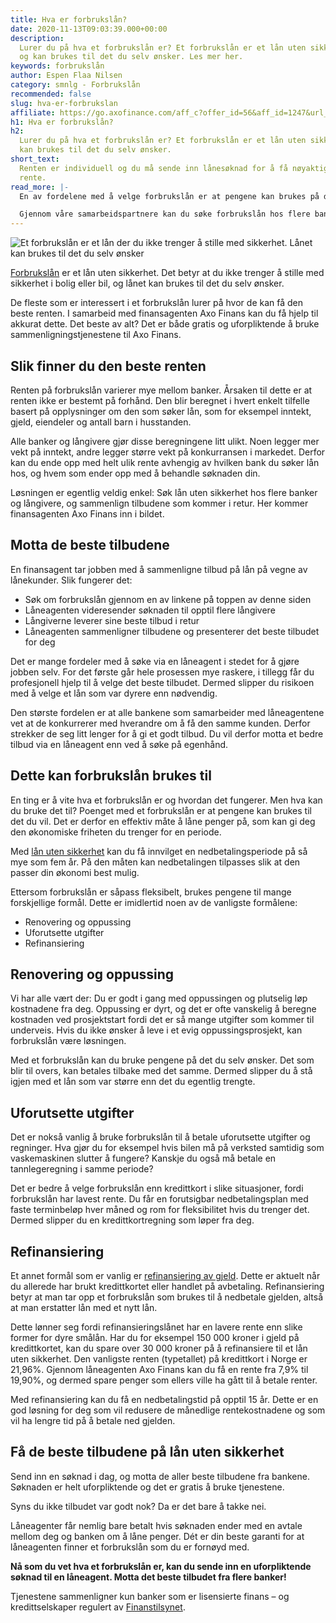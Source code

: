 ```yaml
---
title: Hva er forbrukslån?
date: 2020-11-13T09:03:39.000+00:00
description:
  Lurer du på hva et forbrukslån er? Et forbrukslån er et lån uten sikkerhet,
  og kan brukes til det du selv ønsker. Les mer her.
keywords: forbrukslån
author: Espen Flaa Nilsen
category: smnlg - Forbrukslån
recommended: false
slug: hva-er-forbrukslan
affiliate: https://go.axofinance.com/aff_c?offer_id=56&aff_id=1247&url_id=82&source=Dagbladet&aff_sub=A21
h1: Hva er forbrukslån?
h2:
  Lurer du på hva et forbrukslån er? Et forbrukslån er et lån uten sikkerhet og
  kan brukes til det du selv ønsker.
short_text:
  Renten er individuell og du må sende inn lånesøknad for å få nøyaktig
  rente.
read_more: |-
  En av fordelene med å velge forbrukslån er at pengene kan brukes på det du ønsker. Dermed får du økonomisk frihet når du trenger det - for eksempel når du skal pusse opp hjemme eller reise på [ferie](https://www.dagbladet.no/annonse/ferielan/72060458).

  Gjennom våre samarbeidspartnere kan du søke forbrukslån hos flere banker med én lånesøknad. Lån opptil 500 000 kroner uten sikkerhet.
---
```


![Et forbrukslån er et lån der du ikke trenger å stille med sikkerhet. Lånet kan brukes til det du selv ønsker](https://www.dagbladet.no/images/72641166.jpg?imageId=72641166&width=980&height=559 'Et forbrukslån er et lån der du ikke trenger å stille med sikkerhet. Lånet kan brukes til det du selv ønsker')

[Forbrukslån](https://www.dagbladet.no/forbrukslan) er et lån uten sikkerhet. Det betyr at du ikke trenger å stille med sikkerhet i bolig eller bil, og lånet kan brukes til det du selv ønsker.

De fleste som er interessert i et forbrukslån lurer på hvor de kan få den beste renten. I samarbeid med finansagenten Axo Finans kan du få hjelp til akkurat dette. Det beste av alt? Det er både gratis og uforpliktende å bruke sammenligningstjenestene til Axo Finans.

## Slik finner du den beste renten

Renten på forbrukslån varierer mye mellom banker. Årsaken til dette er at renten ikke er bestemt på forhånd. Den blir beregnet i hvert enkelt tilfelle basert på opplysninger om den som søker lån, som for eksempel inntekt, gjeld, eiendeler og antall barn i husstanden.

Alle banker og långivere gjør disse beregningene litt ulikt. Noen legger mer vekt på inntekt, andre legger større vekt på konkurransen i markedet. Derfor kan du ende opp med helt ulik rente avhengig av hvilken bank du søker lån hos, og hvem som ender opp med å behandle søknaden din.

Løsningen er egentlig veldig enkel: Søk lån uten sikkerhet hos flere banker og långivere, og sammenlign tilbudene som kommer i retur. Her kommer finansagenten Axo Finans inn i bildet.

## Motta de beste tilbudene

En finansagent tar jobben med å sammenligne tilbud på lån på vegne av lånekunder. Slik fungerer det:

- Søk om forbrukslån gjennom en av linkene på toppen av denne siden
- Låneagenten videresender søknaden til opptil flere långivere
- Långiverne leverer sine beste tilbud i retur
- Låneagenten sammenligner tilbudene og presenterer det beste tilbudet for deg

Det er mange fordeler med å søke via en låneagent i stedet for å gjøre jobben selv. For det første går hele prosessen mye raskere, i tillegg får du profesjonell hjelp til å velge det beste tilbudet. Dermed slipper du risikoen med å velge et lån som var dyrere enn nødvendig.

Den største fordelen er at alle bankene som samarbeider med låneagentene vet at de konkurrerer med hverandre om å få den samme kunden. Derfor strekker de seg litt lenger for å gi et godt tilbud. Du vil derfor motta et bedre tilbud via en låneagent enn ved å søke på egenhånd.

## Dette kan forbrukslån brukes til

En ting er å vite hva et forbrukslån er og hvordan det fungerer. Men hva kan du bruke det til? Poenget med et forbrukslån er at pengene kan brukes til det du vil. Det er derfor en effektiv måte å låne penger på, som kan gi deg den økonomiske friheten du trenger for en periode.

Med [lån uten sikkerhet](https://www.dagbladet.no/lan-uten-sikkerhet) kan du få innvilget en nedbetalingsperiode på så mye som fem år. På den måten kan nedbetalingen tilpasses slik at den passer din økonomi best mulig.

Ettersom forbrukslån er såpass fleksibelt, brukes pengene til mange forskjellige formål. Dette er imidlertid noen av de vanligste formålene:

- Renovering og oppussing
- Uforutsette utgifter
- Refinansiering

## Renovering og oppussing

Vi har alle vært der: Du er godt i gang med oppussingen og plutselig løp kostnadene fra deg. Oppussing er dyrt, og det er ofte vanskelig å beregne kostnaden ved prosjektstart fordi det er så mange utgifter som kommer til underveis. Hvis du ikke ønsker å leve i et evig oppussingsprosjekt, kan forbrukslån være løsningen.

Med et forbrukslån kan du bruke pengene på det du selv ønsker. Det som blir til overs, kan betales tilbake med det samme. Dermed slipper du å stå igjen med et lån som var større enn det du egentlig trengte.

## Uforutsette utgifter

Det er nokså vanlig å bruke forbrukslån til å betale uforutsette utgifter og regninger. Hva gjør du for eksempel hvis bilen må på verksted samtidig som vaskemaskinen slutter å fungere? Kanskje du også må betale en tannlegeregning i samme periode?

Det er bedre å velge forbrukslån enn kredittkort i slike situasjoner, fordi forbrukslån har lavest rente. Du får en forutsigbar nedbetalingsplan med faste terminbeløp hver måned og rom for fleksibilitet hvis du trenger det. Dermed slipper du en kredittkortregning som løper fra deg.

## Refinansiering

Et annet formål som er vanlig er [refinansiering av gjeld](https://www.dagbladet.no/annonse/refinansiering-av-gjeld/72065974). Dette er aktuelt når du allerede har brukt kredittkortet eller handlet på avbetaling. Refinansiering betyr at man tar opp et forbrukslån som brukes til å nedbetale gjelden, altså at man erstatter lån med et nytt lån.

Dette lønner seg fordi refinansieringslånet har en lavere rente enn slike former for dyre smålån. Har du for eksempel 150 000 kroner i gjeld på kredittkortet, kan du spare over 30 000 kroner på å refinansiere til et lån uten sikkerhet. Den vanligste renten (typetallet) på kredittkort i Norge er 21,96%. Gjennom låneagenten Axo Finans kan du få en rente fra 7,9% til 19,90%, og dermed spare penger som ellers ville ha gått til å betale renter.

Med refinansiering kan du få en nedbetalingstid på opptil 15 år. Dette er en god løsning for deg som vil redusere de månedlige rentekostnadene og som vil ha lengre tid på å betale ned gjelden.

<accordion-wrapper title="Hva er forbrukslån - spørsmål og svar">

<accordion>
<template #question> Hva er forbrukslån?</template>
<template #answer>
<p>
Med et forbrukslån trenger du ikke å stille med sikkerhet til banken, slik du må på boliglån. Det betyr at pengene kan brukes til det du selv ønsker. Ettersom banken ikke har ekstra sikkerhet, blir renten noe høyere.</p>
</template>
</accordion>

<accordion>
<template #question> Hva er smålån?</template>
<template #answer>
<p>
Et smålån er et lån uten sikkerhet, men gjerne av mindre størrelse. Det finnes ingen spesifikk definisjon på hva størrelsen er, men ofte omtaler vi alt under 50 000 kroner som smålån. Nedbetalingstiden er ofte kort og renten er som regel høyere enn på forbrukslån.</p>
</template>
</accordion>

<accordion>
<template #question> Hva er en finansagen?</template>
<template #answer>
<p>
En finansagent formidler lån på vegne av banken og fungerer slik som et bindeledd mellom bank og kunde. Når du sender inn en søknad til en finansagent, sender de denne videre til samtlige av sine samarbeidsbanker. Dette sparer deg for tid og du får det beste tilbudet blant flere banker og ofte lavere rente.</p>
</template>
</accordion>

<accordion>
<template #question> Hvor mye kan jeg låne?</template>
<template #answer>
<p>
Dette varierer litt fra bank til bank, men hos de fleste kan du låne fra 10 000 til 500 000 kroner uten sikkerhet.</p>
</template>
</accordion>

<accordion>
<template #question> Hvor lang nedbetalingstid har lånet?</template>
<template #answer>
<p>
De fleste bankene tilbyr nedbetalingstid opptil 15 år, avhengig av banken du velger. Du kan når som helst betale inn ekstra eller betale ut lånet i sin helhet, uten ekstra omkostninger.</p>
</template>
</accordion>

</accordion-wrapper>

## Få de beste tilbudene på lån uten sikkerhet

Send inn en søknad i dag, og motta de aller beste tilbudene fra bankene. Søknaden er helt uforpliktende og det er gratis å bruke tjenestene.

Syns du ikke tilbudet var godt nok? Da er det bare å takke nei.

Låneagenter får nemlig bare betalt hvis søknaden ender med en avtale mellom deg og banken om å låne penger. Dét er din beste garanti for at låneagenten finner et forbrukslån som du er fornøyd med.

**Nå som du vet hva et forbrukslån er, kan du sende inn en uforpliktende søknad til en låneagent. Motta det beste tilbudet fra flere banker!**

Tjenestene sammenligner kun banker som er lisensierte finans – og kredittselskaper regulert av [Finanstilsynet](http://www.finanstilsynet.no/).

<content-btn text="SØK HER" :url="affiliate" rel="nofollow"></content-btn>
